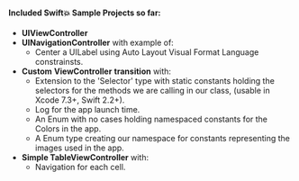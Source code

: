 
#### Included  Swift:boom: Sample Projects so far:

* **UIViewController**
* **UINavigationController** with example of: 
	* Center a UILabel using Auto Layout Visual Format Language constrainsts.
* **Custom** **ViewController** **transition** with:
	*  Extension to the 'Selector' type with static constants holding the selectors for the methods we are calling in our class, (usable in Xcode 7.3+, Swift 2.2+).
	* Log for the app launch time.
	* An Enum with no cases holding namespaced constants for the Colors in the app.
	* A  Enum type creating our namespace for constants representing the images used in the app. 
* **Simple TableViewController** with:
	* Navigation for each cell.
